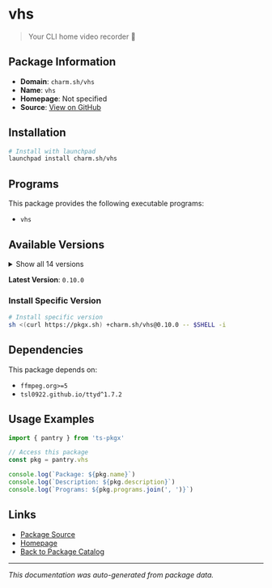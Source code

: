 # vhs

> Your CLI home video recorder 📼

## Package Information

- **Domain**: `charm.sh/vhs`
- **Name**: `vhs`
- **Homepage**: Not specified
- **Source**: [View on GitHub](https://github.com/pkgxdev/pantry/tree/main/projects/charm.sh/vhs/package.yml)

## Installation

```bash
# Install with launchpad
launchpad install charm.sh/vhs
```

## Programs

This package provides the following executable programs:

- `vhs`

## Available Versions

<details>
<summary>Show all 14 versions</summary>

- `0.10.0`, `0.9.0`, `0.8.0`, `0.7.2`, `0.7.1`
- `0.7.0`, `0.6.0`, `0.5.0`, `0.4.0`, `0.3.0`
- `0.2.0`, `0.1.1`, `0.1.0`, `0.0.1`

</details>

**Latest Version**: `0.10.0`

### Install Specific Version

```bash
# Install specific version
sh <(curl https://pkgx.sh) +charm.sh/vhs@0.10.0 -- $SHELL -i
```

## Dependencies

This package depends on:

- `ffmpeg.org>=5`
- `tsl0922.github.io/ttyd^1.7.2`

## Usage Examples

```typescript
import { pantry } from 'ts-pkgx'

// Access this package
const pkg = pantry.vhs

console.log(`Package: ${pkg.name}`)
console.log(`Description: ${pkg.description}`)
console.log(`Programs: ${pkg.programs.join(', ')}`)
```

## Links

- [Package Source](https://github.com/pkgxdev/pantry/tree/main/projects/charm.sh/vhs/package.yml)
- [Homepage](#)
- [Back to Package Catalog](../../../package-catalog.md)

---

*This documentation was auto-generated from package data.*
